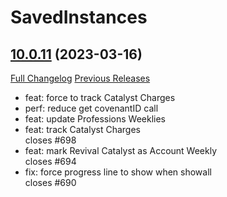# SavedInstances

## [10.0.11](https://github.com/SavedInstances/SavedInstances/tree/10.0.11) (2023-03-16)
[Full Changelog](https://github.com/SavedInstances/SavedInstances/compare/10.0.10...10.0.11) [Previous Releases](https://github.com/SavedInstances/SavedInstances/releases)

- feat: force to track Catalyst Charges  
- perf: reduce get covenantID call  
- feat: update Professions Weeklies  
- feat: track Catalyst Charges  
    closes #698  
- feat: mark Revival Catalyst as Account Weekly  
    closes #694  
- fix: force progress line to show when showall  
    closes #690  
